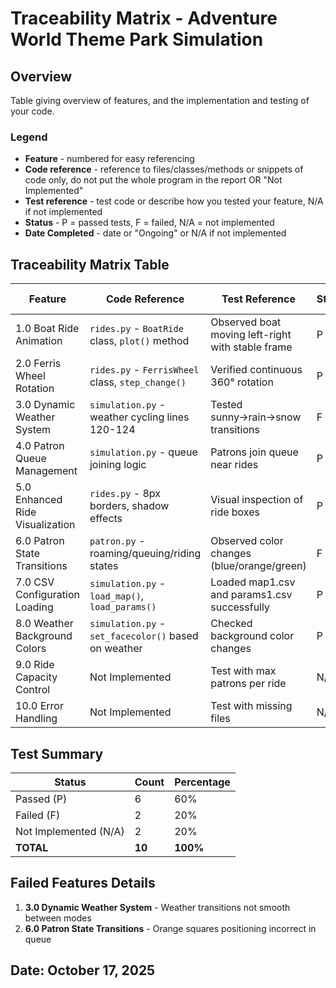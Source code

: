 # Traceability Matrix - Adventure World Theme Park Simulation

## Overview
Table giving overview of features, and the implementation and testing of your code.

### Legend
- **Feature** - numbered for easy referencing
- **Code reference** - reference to files/classes/methods or snippets of code only, do not put the whole program in the report OR "Not Implemented"
- **Test reference** - test code or describe how you tested your feature, N/A if not implemented
- **Status** - P = passed tests, F = failed, N/A = not implemented
- **Date Completed** - date or "Ongoing" or N/A if not implemented

## Traceability Matrix Table

| Feature | Code Reference | Test Reference | Status | Date Completed |
|---------|----------------|----------------|--------|----------------|
| 1.0 Boat Ride Animation | `rides.py` - `BoatRide` class, `plot()` method | Observed boat moving left-right with stable frame | P | Oct 16, 2025 |
| 2.0 Ferris Wheel Rotation | `rides.py` - `FerrisWheel` class, `step_change()` | Verified continuous 360° rotation | P | Initial |
| 3.0 Dynamic Weather System | `simulation.py` - weather cycling lines 120-124 | Tested sunny→rain→snow transitions | F | Ongoing |
| 4.0 Patron Queue Management | `simulation.py` - queue joining logic | Patrons join queue near rides | P | Initial |
| 5.0 Enhanced Ride Visualization | `rides.py` - 8px borders, shadow effects | Visual inspection of ride boxes | P | Oct 16, 2025 |
| 6.0 Patron State Transitions | `patron.py` - roaming/queuing/riding states | Observed color changes (blue/orange/green) | F | Ongoing |
| 7.0 CSV Configuration Loading | `simulation.py` - `load_map()`, `load_params()` | Loaded map1.csv and params1.csv successfully | P | Initial |
| 8.0 Weather Background Colors | `simulation.py` - `set_facecolor()` based on weather | Checked background color changes | P | Oct 16, 2025 |
| 9.0 Ride Capacity Control | Not Implemented | Test with max patrons per ride | N/A | N/A |
| 10.0 Error Handling | Not Implemented | Test with missing files | N/A | N/A |

## Test Summary

| Status | Count | Percentage |
|--------|-------|------------|
| Passed (P) | 6 | 60% |
| Failed (F) | 2 | 20% |
| Not Implemented (N/A) | 2 | 20% |
| **TOTAL** | **10** | **100%** |

## Failed Features Details

1. **3.0 Dynamic Weather System** - Weather transitions not smooth between modes
2. **6.0 Patron State Transitions** - Orange squares positioning incorrect in queue

## Date: October 17, 2025
